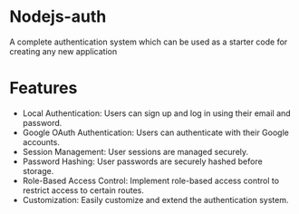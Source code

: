 # Nodejs-auth
A complete authentication system which can be used as a starter code for creating any new application
<h1>Features</h1>
<ul>
  <li>Local Authentication: Users can sign up and log in using their email and password.</li>
  <li>Google OAuth Authentication: Users can authenticate with their Google accounts.</li>
  <li>Session Management: User sessions are managed securely.</li>
  <li>Password Hashing: User passwords are securely hashed before storage.</li>
  <li>Role-Based Access Control: Implement role-based access control to restrict access to certain routes.</li>
  <li>Customization: Easily customize and extend the authentication system.</li>
</ul>
